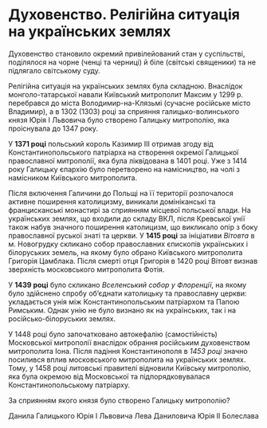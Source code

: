 # Духовенство. Релігійна ситуація на українських землях

Духовенство становило окремий привілейований стан у суспільстві, поділялося на чорне (ченці та черниці) й біле (світські священики) та не підлягало  світському суду. 

Релігійна ситуація на українських землях була складною. Внаслідок монголо-татарської навали Київський митрополит Максим у 1299 р. перебрався до міста Володимир-на-Клязьмі (сучасне російське місто Владимир), а в 1302 (1303) році за сприяння галицько-волинського князя Юрія І Львовича було створено Галицьку митрополію, яка проіснувала до 1347 року.

У **1371 році** польський король Казимир ІІІ отримав згоду від Константинопольського патріарха на створення окремої Галицької православної митрополії, яка була ліквідована в 1401 році. Уже з 1414 року Галицьку єпархію було перетворено на намісництво, на чолі з намісником Київського митрополита.

Після включення Галичини до Польщі на її території розпочалося активне поширення католицизму, виникали домініканські та францисканські монастирі за сприянням місцевої польської влади. На українських землях, що входили до складу ВКЛ, після Кревської унії також набув значного поширення католицизм, що викликало опір з боку православної руської знаті та церкви. У **1415 році** за ініціативи *Вітовта* в м. Новогрудку скликано собор православних єпископів українських і білоруських земель, на якому було обрано Київського митрополита Григорія Цамблака. Після смерті отця Григорія в 1420 році Вітовт визнав зверхність московського митрополита Фотія.  

У **1439 році** було скликано *Вселенський собор у Флоренції*, на якому було здійснено спробу об’єднати католицьку та православну церкви: укладається унія між Константинопольським патріархом та Папою Римським. Однак унію не було визнано як на українських, так і на російсько-білоруських землях. 

У 1448 році було започатковано автокефалію (самостійність) Московської митрополії внаслідок обрання російським духовенством митрополита Іона. Після падіння Константинополя в *1453 році* значно посилився вплив московського митрополита на українських землях. Тому, у 1458 році литовські правителі відновили Київську митрополію, яка була окремою від Московської та підпорядковувалася Константинопольському патріарху. 

<quiz>
<question>
  <p>За сприянням якого князя було створено Галицьку митрополію?</p>
        <answer>Данила Галицького</answer>
  <answer correct>Юрія І Львовича</answer>
        <answer>Лева Даниловича</answer>
  <answer>Юрія II Болеслава</answer>
</question>
</quiz>